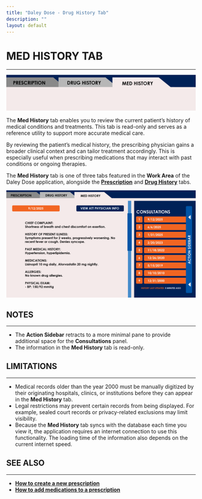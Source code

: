 ```yaml
---
title: "Daley Dose - Drug History Tab"
description: ""
layout: default
---
```


# **MED HISTORY TAB**
---
![Daily Dose Tabs](/assets/images/daley-dose-home-window-parts-med-history-1.png)

The **Med History** tab enables you to review the current patient’s history of medical conditions and treatments. This tab is read-only and serves as a reference utility to support more accurate medical care.

By reviewing the patient’s medical history, the prescribing physician gains a broader clinical context and can tailor treatment accordingly. This is especially useful when prescribing medications that may interact with past conditions or ongoing therapies.

The **Med History** tab is one of three tabs featured in the **Work Area** of the Daley Dose application, alongside the [**Prescription**](/daleydose/window-prescription-tab) and [**Drug History**](/daleydose/window-drug-history-tab) tabs.

![Daily Dose Tabs](/assets/images/daley-dose-home-window-parts-med-history.png)

## **NOTES**
---
- The **Action Sidebar** retracts to a more minimal pane to provide additional space for the **Consultations** panel.
- The information in the **Med History** tab is read-only.

## **LIMITATIONS**
---
- Medical records older than the year 2000 must be manually digitized by their originating hospitals, clinics, or institutions before they can appear in the **Med History** tab.
- Legal restrictions may prevent certain records from being displayed. For example, sealed court records or privacy-related exclusions may limit visibility.
- Because the **Med History** tab syncs with the database each time you view it, the application requires an internet connection to use this functionality. The loading time of the information also depends on the current internet speed.

## **SEE ALSO**
---
- [**How to create a new prescription**](/daleydose/prescription-create-new)  
- [**How to add medications to a prescription**](/daleydose/prescription-add-meds)

